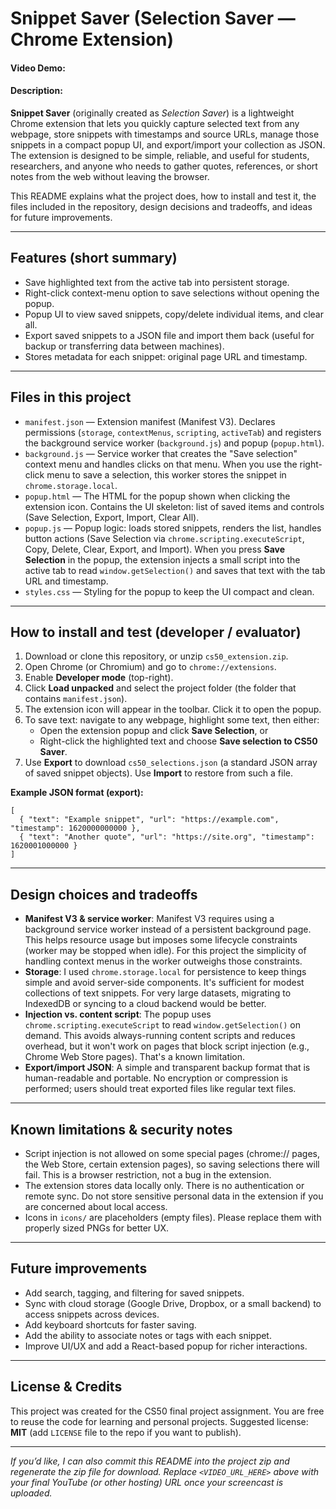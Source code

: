 # Snippet Saver (Selection Saver — Chrome Extension)

#### Video Demo:  

#### Description:

**Snippet Saver** (originally created as *Selection Saver*) is a lightweight Chrome extension that lets you quickly capture selected text from any webpage, store snippets with timestamps and source URLs, manage those snippets in a compact popup UI, and export/import your collection as JSON. The extension is designed to be simple, reliable, and useful for students, researchers, and anyone who needs to gather quotes, references, or short notes from the web without leaving the browser.

This README explains what the project does, how to install and test it, the files included in the repository, design decisions and tradeoffs, and ideas for future improvements.

---

## Features (short summary)

- Save highlighted text from the active tab into persistent storage.  
- Right-click context-menu option to save selections without opening the popup.  
- Popup UI to view saved snippets, copy/delete individual items, and clear all.  
- Export saved snippets to a JSON file and import them back (useful for backup or transferring data between machines).  
- Stores metadata for each snippet: original page URL and timestamp.

---

## Files in this project

- `manifest.json` — Extension manifest (Manifest V3). Declares permissions (`storage`, `contextMenus`, `scripting`, `activeTab`) and registers the background service worker (`background.js`) and popup (`popup.html`).  
- `background.js` — Service worker that creates the "Save selection" context menu and handles clicks on that menu. When you use the right-click menu to save a selection, this worker stores the snippet in `chrome.storage.local`.  
- `popup.html` — The HTML for the popup shown when clicking the extension icon. Contains the UI skeleton: list of saved items and controls (Save Selection, Export, Import, Clear All).  
- `popup.js` — Popup logic: loads stored snippets, renders the list, handles button actions (Save Selection via `chrome.scripting.executeScript`, Copy, Delete, Clear, Export, and Import). When you press **Save Selection** in the popup, the extension injects a small script into the active tab to read `window.getSelection()` and saves that text with the tab URL and timestamp.  
- `styles.css` — Styling for the popup to keep the UI compact and clean.  

---

## How to install and test (developer / evaluator)

1. Download or clone this repository, or unzip `cs50_extension.zip`.  
2. Open Chrome (or Chromium) and go to `chrome://extensions`.  
3. Enable **Developer mode** (top-right).  
4. Click **Load unpacked** and select the project folder (the folder that contains `manifest.json`).  
5. The extension icon will appear in the toolbar. Click it to open the popup.  
6. To save text: navigate to any webpage, highlight some text, then either:  
   - Open the extension popup and click **Save Selection**, or  
   - Right-click the highlighted text and choose **Save selection to CS50 Saver**.  
7. Use **Export** to download `cs50_selections.json` (a standard JSON array of saved snippet objects). Use **Import** to restore from such a file.

**Example JSON format (export):**

```
[
  { "text": "Example snippet", "url": "https://example.com", "timestamp": 1620000000000 },
  { "text": "Another quote", "url": "https://site.org", "timestamp": 1620001000000 }
]
```

---

## Design choices and tradeoffs

- **Manifest V3 & service worker**: Manifest V3 requires using a background service worker instead of a persistent background page. This helps resource usage but imposes some lifecycle constraints (worker may be stopped when idle). For this project the simplicity of handling context menus in the worker outweighs those constraints.  
- **Storage**: I used `chrome.storage.local` for persistence to keep things simple and avoid server-side components. It's sufficient for modest collections of text snippets. For very large datasets, migrating to IndexedDB or syncing to a cloud backend would be better.  
- **Injection vs. content script**: The popup uses `chrome.scripting.executeScript` to read `window.getSelection()` on demand. This avoids always-running content scripts and reduces overhead, but it won't work on pages that block script injection (e.g., Chrome Web Store pages). That's a known limitation.  
- **Export/import JSON**: A simple and transparent backup format that is human-readable and portable. No encryption or compression is performed; users should treat exported files like regular text files.

---

## Known limitations & security notes

- Script injection is not allowed on some special pages (chrome:// pages, the Web Store, certain extension pages), so saving selections there will fail. This is a browser restriction, not a bug in the extension.  
- The extension stores data locally only. There is no authentication or remote sync. Do not store sensitive personal data in the extension if you are concerned about local access.  
- Icons in `icons/` are placeholders (empty files). Please replace them with properly sized PNGs for better UX.

---

## Future improvements

- Add search, tagging, and filtering for saved snippets.  
- Sync with cloud storage (Google Drive, Dropbox, or a small backend) to access snippets across devices.  
- Add keyboard shortcuts for faster saving.  
- Add the ability to associate notes or tags with each snippet.  
- Improve UI/UX and add a React-based popup for richer interactions.

---

## License & Credits

This project was created for the CS50 final project assignment. You are free to reuse the code for learning and personal projects. Suggested license: **MIT** (add `LICENSE` file to the repo if you want to publish).

---

*If you’d like, I can also commit this README into the project zip and regenerate the zip file for download. Replace `<VIDEO_URL_HERE>` above with your final YouTube (or other hosting) URL once your screencast is uploaded.*
